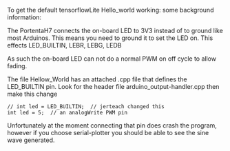 
To get the default tensorflowLite Hello_world working: some background information:

The PortentaH7 connects the on-board LED to 3V3 instead of to ground like most Arduinos. This means you need to ground it to set the LED on. This effects LED_BUILTIN, LEBR, LEBG, LEDB

As such the on-board LED can not do a normal PWM on off cycle to allow fading.

The file Hellow_World has an attached .cpp file that defines the LED_BUILTIN pin. Look for the header file arduino_output-handler.cpp then make this change

```
// int led = LED_BUILTIN;  // jerteach changed this
int led = 5;  // an analogWrite PWM pin

```


Unfortunately at the moment connecting that pin does crash the program, however if you choose serial-plotter you should be able to see the sine wave generated.



